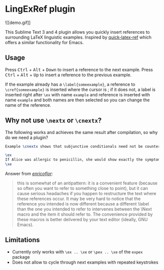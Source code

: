 LingExRef plugin
=============================================

![[demo.gif]]

This Sublime Text 3 and 4 plugin allows you quickly insert references to surrounding LaTeX linguistic examples. Inspired by [quick-latex-ref](https://github.com/enricoflor/quick-latex-ref) which offers a similar functionality for Emacs.

## Usage

 Press <kbd>Ctrl</kbd> + <kbd>Alt</kbd> + <kbd>Down</kbd> to insert a reference to the next example.  Press <kbd>Ctrl</kbd> + <kbd>Alt</kbd> + <kbd>Up</kbd> to insert a reference to the previous example. 

 If the example already has a `\label{someexample}`, a reference to `\cref{someexample}` is inserted where the cursor is ; if it does not, a label is inserted right after `\ex` with name `example` and reference is inserted with name `example` and both names are then selected so you can change the name of the reference.
 

## Why not use `\nextx` or `\cnextx`?

The following works and achieves the same result after compilation, so why do we need a plugin?

```latex
Example \cnextx shows that subjunctive conditionals need not be counterfactual

\ex
If Alice was allergic to penicillin, she would show exactly the symptoms she's showing right now.
\xe
```

Answer from [*enricoflor*](https://github.com/enricoflor/quick-latex-ref):

> this is somewhat of an antipattern: it is a convenient feature (because so often you want to refer to something close to point), but it can cause serious headaches if you happen to restructure the text where these references occur. It may be very hard to notice that the reference you intended is now different because a different \label than the one you intended to refer to intervenes between the \Next macro and the item it should refer to. The convenience provided by these macros is better delivered by your text editor (ideally, GNU Emacs).


## Limitations

  - Currently only works with `\ex .. \xe` or `\pex .. \xe` of the `expex` package
  - Does not allow to cycle through next examples with repeated keystrokes

